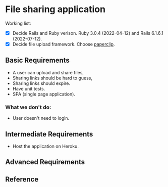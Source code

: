 # File sharing application

Working list:
- [x] Decide Rails and Ruby verison. Ruby 3.0.4 (2022-04-12) and Rails 6.1.6.1 (2022-07-12).
- [x] Decide file upload framework. Choose [paperclip](https://www.ruby-toolbox.com/categories/rails_file_uploads).

## Basic Requirements

* A user can upload and share files,
* Sharing links should be hard to guess,
* Sharing links should expire.
* Have unit tests.
* SPA (single page application).

### What we don't do:

* User doesn't need to login.

## Intermediate Requirements

* Host the application on Heroku.

## Advanced Requirements

## Reference